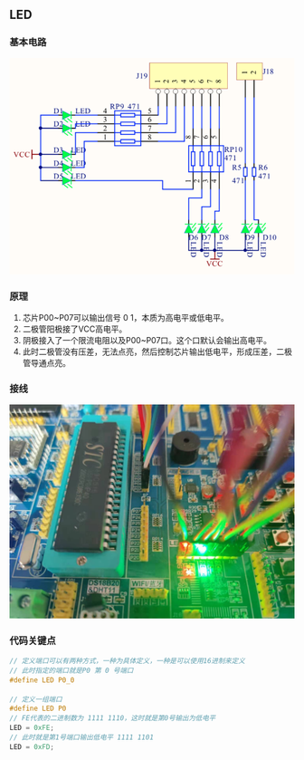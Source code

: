 ## LED

### 基本电路
![电路图](images/circuit.png)

### 原理
1. 芯片P00~P07可以输出信号 0 1，本质为高电平或低电平。
2. 二极管阳极接了VCC高电平。
3. 阴极接入了一个限流电阻以及P00~P07口。这个口默认会输出高电平。
4. 此时二极管没有压差，无法点亮，然后控制芯片输出低电平，形成压差，二极管导通点亮。

### 接线
![接线](images/connect.jpg)

### 代码关键点
```c
// 定义端口可以有两种方式，一种为具体定义，一种是可以使用16进制来定义
// 此时指定的端口就是P0 第 0 号端口
#define LED P0_0

// 定义一组端口
#define LED P0
// FE代表的二进制数为 1111 1110，这时就是第0号输出为低电平
LED = 0xFE;
// 此时就是第1号端口输出低电平 1111 1101
LED = 0xFD;
```